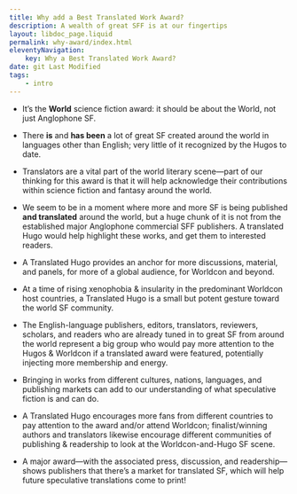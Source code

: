 ```yaml
---
title: Why add a Best Translated Work Award?
description: A wealth of great SFF is at our fingertips
layout: libdoc_page.liquid
permalink: why-award/index.html
eleventyNavigation:
    key: Why a Best Translated Work Award?
date: git Last Modified
tags:
    - intro
---
```


*   It’s the **World** science fiction award: it should be about the World, not just Anglophone SF.
    
*   There **is** and **has been** a lot of great SF created around the world in languages other than English; very little of it recognized by the Hugos to date.
    
*   Translators are a vital part of the world literary scene—part of our thinking for this award is that it will help acknowledge their contributions within science fiction and fantasy around the world.
    
*   We seem to be in a moment where more and more SF is being published **and translated** around the world, but a huge chunk of it is not from the established major Anglophone commercial SFF publishers. A translated Hugo would help highlight these works, and get them to interested readers.
    
*   A Translated Hugo provides an anchor for more discussions, material, and panels, for more of a global audience, for Worldcon and beyond.
    
*   At a time of rising xenophobia & insularity in the predominant Worldcon host countries, a Translated Hugo is a small but potent gesture toward the world SF community.
    
*   The English-language publishers, editors, translators, reviewers, scholars, and readers who are already tuned in to great SF from around the world represent a big group who would pay more attention to the Hugos & Worldcon if a translated award were featured, potentially injecting more membership and energy.
    
*   Bringing in works from different cultures, nations, languages, and publishing markets can add to our understanding of what speculative fiction is and can do.
    
*   A Translated Hugo encourages more fans from different countries to pay attention to the award and/or attend Worldcon; finalist/winning authors and translators likewise encourage different communities of publishing & readership to look at the Worldcon-and-Hugo SF scene.
    
*   A major award—with the associated press, discussion, and readership—shows publishers that there’s a market for translated SF, which will help future speculative translations come to print!
